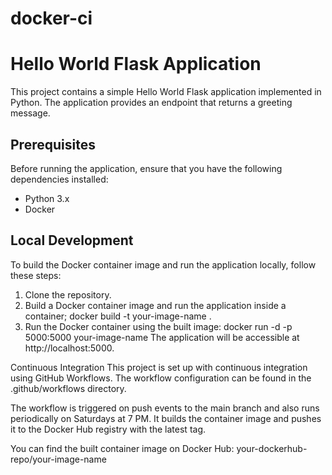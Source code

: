 # docker-ci
# Hello World Flask Application

This project contains a simple Hello World Flask application implemented in Python. The application provides an endpoint that returns a greeting message.

## Prerequisites

Before running the application, ensure that you have the following dependencies installed:

- Python 3.x
- Docker 

## Local Development

To build the Docker container image and run the application locally, follow these steps:

1. Clone the repository.
2. Build a Docker container image and run the application inside a container;
docker build -t your-image-name .
3. Run the Docker container using the built image:
docker run -d -p 5000:5000 your-image-name
The application will be accessible at http://localhost:5000.

Continuous Integration
This project is set up with continuous integration using GitHub Workflows. The workflow configuration can be found in the .github/workflows directory.

The workflow is triggered on push events to the main branch and also runs periodically on Saturdays at 7 PM. It builds the container image and pushes it to the Docker Hub registry with the latest tag.

You can find the built container image on Docker Hub: your-dockerhub-repo/your-image-name

